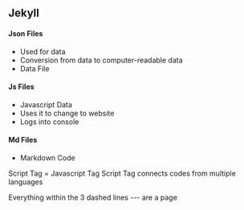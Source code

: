 ## Jekyll

#### Json Files
* Used for data
* Conversion from data to computer-readable data
* Data File

#### Js Files
* Javascript Data
* Uses it to change to website
* Logs into console

#### Md Files
* Markdown Code

Script Tag = Javascript Tag
Script Tag connects codes from multiple languages

Everything within the 3 dashed lines --- are a page
